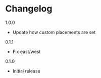 # Changelog

1.0.0

* Update how custom placements are set

0.1.1

* Fix east/west

0.1.0

* Initial release
